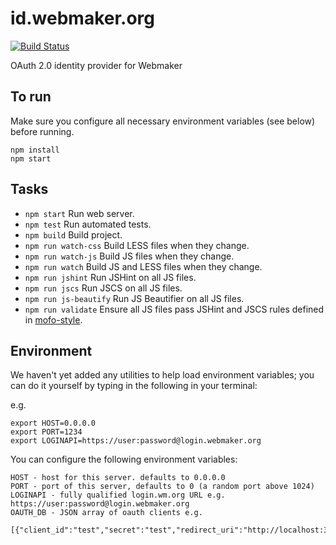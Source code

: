 # id.webmaker.org

[![Build Status](https://travis-ci.org/mozilla/id.webmaker.org.svg?branch=master)](https://travis-ci.org/mozilla/id.webmaker.org)

OAuth 2.0 identity provider for Webmaker

## To run

Make sure you configure all necessary environment variables (see below) before running.

```
npm install
npm start
```

## Tasks

- `npm start` Run web server.
- `npm test` Run automated tests.
- `npm build` Build project.
- `npm run watch-css` Build LESS files when they change.
- `npm run watch-js` Build JS files when they change.
- `npm run watch` Build JS and LESS files when they change.
- `npm run jshint` Run JSHint on all JS files.
- `npm run jscs` Run JSCS on all JS files.
- `npm run js-beautify` Run JS Beautifier on all JS files.
- `npm run validate` Ensure all JS files pass JSHint and JSCS rules defined in [mofo-style](https://github.com/MozillaFoundation/javascript-style-guide).

## Environment

We haven't yet added any utilities to help load environment variables; you can do it yourself by typing in the following in your terminal:

e.g.
```
export HOST=0.0.0.0
export PORT=1234
export LOGINAPI=https://user:password@login.webmaker.org
```

You can configure the following environment variables:

```
HOST - host for this server. defaults to 0.0.0.0
PORT - port of this server, defaults to 0 (a random port above 1024)
LOGINAPI - fully qualified login.wm.org URL e.g. https://user:password@login.webmaker.org
OAUTH_DB - JSON array of oauth clients e.g.
  [{"client_id":"test","secret":"test","redirect_uri":"http://localhost:3000/account"}]
```
